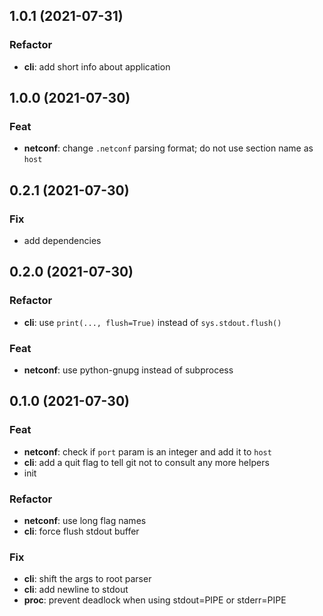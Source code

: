 ## 1.0.1 (2021-07-31)

### Refactor

- **cli**: add short info about application

## 1.0.0 (2021-07-30)

### Feat

- **netconf**: change `.netconf` parsing format; do not use section name as `host`

## 0.2.1 (2021-07-30)

### Fix

- add dependencies

## 0.2.0 (2021-07-30)

### Refactor

- **cli**: use `print(..., flush=True)` instead of `sys.stdout.flush()`

### Feat

- **netconf**: use python-gnupg instead of subprocess

## 0.1.0 (2021-07-30)

### Feat

- **netconf**: check if `port` param is an integer and add it to `host`
- **cli**: add a quit flag to tell git not to consult any more helpers
- init

### Refactor

- **netconf**: use long flag names
- **cli**: force flush stdout buffer

### Fix

- **cli**: shift the args to root parser
- **cli**: add newline to stdout
- **proc**: prevent deadlock when using stdout=PIPE or stderr=PIPE

